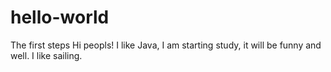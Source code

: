 # hello-world
The first steps
Hi peopls!
I like Java, I am starting study, it will be funny and well.
I like sailing.
